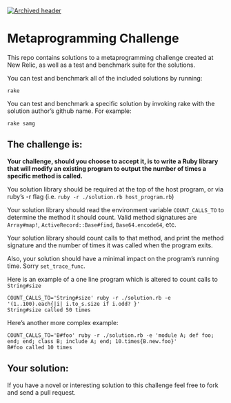 [![Archived header](https://github.com/newrelic/open-source-office/raw/master/examples/categories/images/Archived.png)](https://github.com/newrelic/open-source-office/blob/master/examples/categories/index.md#archived)

# Metaprogramming Challenge

This repo contains solutions to a metaprogramming challenge created at New Relic, as well as a test and benchmark suite for the solutions.

You can test and benchmark all of the included solutions by running:

    rake

You can test and benchmark a specific solution by invoking rake with the solution author’s github name. For example:

    rake samg

## The challenge is:

**Your challenge, should you choose to accept it, is to write a Ruby library that will modify an existing program to output the number of times a specific method is called.**

You solution library should be required at the top of the host program, or via ruby’s -r flag (i.e. `ruby -r ./solution.rb host_program.rb`)

Your solution library should read the environment variable `COUNT_CALLS_TO` to determine the method it should count. Valid method signatures are `Array#map!`, `ActiveRecord::Base#find`, `Base64.encode64`, etc.

Your solution library should count calls to that method, and print the method signature and the number of times it was called when the program exits.

Also, your solution should have a minimal impact on the program’s running time. Sorry `set_trace_func`.

Here is an example of a one line program which is altered to count calls to `String#size`

    COUNT_CALLS_TO='String#size' ruby -r ./solution.rb -e '(1..100).each{|i| i.to_s.size if i.odd? }'
    String#size called 50 times

Here’s another more complex example:

    COUNT_CALLS_TO='B#foo' ruby -r ./solution.rb -e 'module A; def foo; end; end; class B; include A; end; 10.times{B.new.foo}'
    B#foo called 10 times

## Your solution:

If you have a novel or interesting solution to this challenge feel free to fork and send a pull request.
